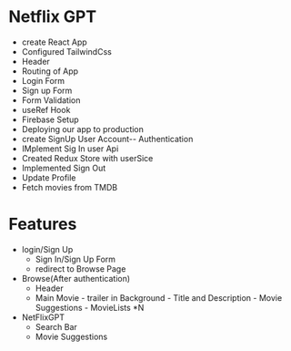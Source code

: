 # Netflix GPT 

- create React App
- Configured TailwindCss
- Header
- Routing of App
- Login Form
- Sign up Form
- Form Validation
- useRef Hook
- Firebase Setup
- Deploying our app to production
- create SignUp User Account-- Authentication
- IMplement Sig In user Api
- Created Redux Store with userSice 
- Implemented Sign Out 
- Update Profile
- Fetch movies from TMDB

# Features
- login/Sign Up 
   - Sign In/Sign Up Form
   - redirect to Browse Page
- Browse(After authentication)
   - Header
   - Main Movie
         - trailer in Background
         - Title and Description
         - Movie Suggestions
             - MovieLists *N
- NetFlixGPT
   - Search Bar
   - Movie Suggestions

